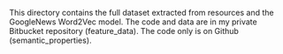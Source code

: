 This directory contains the full dataset extracted from resources and the GoogleNews Word2Vec model. The code and data are in my private Bitbucket repository (feature_data). The code only is on Github (semantic_properties). 
